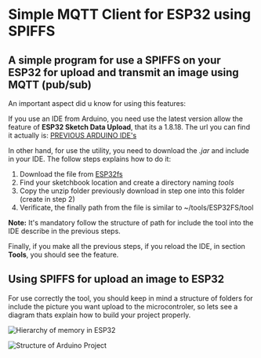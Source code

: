 # Simple MQTT Client for ESP32 using SPIFFS

## A simple program for use a SPIFFS on your ESP32 for upload and transmit an image using MQTT (pub/sub)

An important aspect did u know for using this features:

If you use an IDE from Arduino, you need use the latest version allow the feature of **ESP32 Sketch Data Upload**, that its a 1.8.18.
The url you can find it actually is: [PREVIOUS ARDUINO IDE's](https://www.arduino.cc/en/software/OldSoftwareReleases/) 

In other hand, for use the utility, you need to download the *.jar* and include in your IDE. The follow steps explains how to do it:

1. Download the file from [ESP32fs](https://github.com/me-no-dev/arduino-esp32fs-plugin/releases/)
2. Find your sketchbook location and create a directory naming *tools*
3. Copy the unzip folder previously download in step one into this folder (create in step 2)
4. Verificate, the finally path from the file is similar to ~/tools/ESP32FS/tool

**Note:** It's mandatory follow the structure of path for include the tool into the IDE describe in the previous steps.

Finally, if you make all the previous steps, if you reload the IDE, in section **Tools**, you should see the feature.

## Using SPIFFS for upload an image to ESP32

For use correctly the tool, you should keep in mind a structure of folders for include the picture you want upload to the microcontroler, so lets see a diagram thats explain how to build your project properly.

![Hierarchy of memory in ESP32](https://github.com/user-attachments/assets/48b3fde9-179d-4db1-be1a-62f875f3a4f5)

![Structure of Arduino Project](https://github.com/user-attachments/assets/09a1581c-70e7-4fd6-8b66-e5fd89a1cd15)


